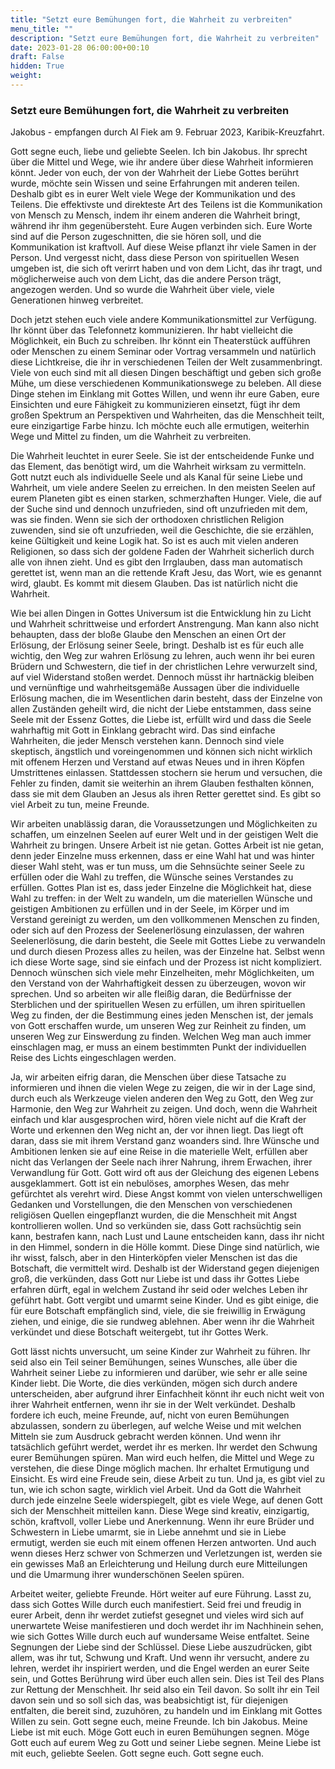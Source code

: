 ```yaml
---
title: "Setzt eure Bemühungen fort, die Wahrheit zu verbreiten"
menu_title: ""
description: "Setzt eure Bemühungen fort, die Wahrheit zu verbreiten"
date: 2023-01-28 06:00:00+00:10
draft: False
hidden: True
weight:
---
```

### Setzt eure Bemühungen fort, die Wahrheit zu verbreiten

Jakobus - empfangen durch Al Fiek am 9. Februar 2023, Karibik-Kreuzfahrt.

Gott segne euch, liebe und geliebte Seelen. Ich bin Jakobus. Ihr sprecht über die Mittel und Wege, wie ihr andere über diese Wahrheit informieren könnt. Jeder von euch, der von der Wahrheit der Liebe Gottes berührt wurde, möchte sein Wissen und seine Erfahrungen mit anderen teilen. Deshalb gibt es in eurer Welt viele Wege der Kommunikation und des Teilens. Die effektivste und direkteste Art des Teilens ist die Kommunikation von Mensch zu Mensch, indem ihr einem anderen die Wahrheit bringt, während ihr ihm gegenübersteht. Eure Augen verbinden sich. Eure Worte sind auf die Person zugeschnitten, die sie hören soll, und die Kommunikation ist kraftvoll. Auf diese Weise pflanzt ihr viele Samen in der Person. Und vergesst nicht, dass diese Person von spirituellen Wesen umgeben ist, die sich oft verirrt haben und von dem Licht, das ihr tragt, und möglicherweise auch von dem Licht, das die andere Person trägt, angezogen werden. Und so wurde die Wahrheit über viele, viele Generationen hinweg verbreitet.

Doch jetzt stehen euch viele andere Kommunikationsmittel zur Verfügung. Ihr könnt über das Telefonnetz kommunizieren. Ihr habt vielleicht die Möglichkeit, ein Buch zu schreiben. Ihr könnt ein Theaterstück aufführen oder Menschen zu einem Seminar oder Vortrag versammeln und natürlich diese Lichtkreise, die ihr in verschiedenen Teilen der Welt zusammenbringt. Viele von euch sind mit all diesen Dingen beschäftigt und geben sich große Mühe, um diese verschiedenen Kommunikationswege zu beleben. All diese Dinge stehen im Einklang mit Gottes Willen, und wenn ihr eure Gaben, eure Einsichten und eure Fähigkeit zu kommunizieren einsetzt, fügt ihr dem großen Spektrum an Perspektiven und Wahrheiten, das die Menschheit teilt, eure einzigartige Farbe hinzu. Ich möchte euch alle ermutigen, weiterhin Wege und Mittel zu finden, um die Wahrheit zu verbreiten.

Die Wahrheit leuchtet in eurer Seele. Sie ist der entscheidende Funke und das Element, das benötigt wird, um die Wahrheit wirksam zu vermitteln. Gott nutzt euch als individuelle Seele und als Kanal für seine Liebe und Wahrheit, um viele andere Seelen zu erreichen. In den meisten Seelen auf eurem Planeten gibt es einen starken, schmerzhaften Hunger. Viele, die auf der Suche sind und dennoch unzufrieden, sind oft unzufrieden mit dem, was sie finden. Wenn sie sich der orthodoxen christlichen Religion zuwenden, sind sie oft unzufrieden, weil die Geschichte, die sie erzählen, keine Gültigkeit und keine Logik hat. So ist es auch mit vielen anderen Religionen, so dass sich der goldene Faden der Wahrheit sicherlich durch alle von ihnen zieht. Und es gibt den Irrglauben, dass man automatisch gerettet ist, wenn man an die rettende Kraft Jesu, das Wort, wie es genannt wird, glaubt. Es kommt mit diesem Glauben. Das ist natürlich nicht die Wahrheit.

Wie bei allen Dingen in Gottes Universum ist die Entwicklung hin zu Licht und Wahrheit schrittweise und erfordert Anstrengung. Man kann also nicht behaupten, dass der bloße Glaube den Menschen an einen Ort der Erlösung, der Erlösung seiner Seele, bringt. Deshalb ist es für euch alle wichtig, den Weg zur wahren Erlösung zu lehren, auch wenn ihr bei euren Brüdern und Schwestern, die tief in der christlichen Lehre verwurzelt sind, auf viel Widerstand stoßen werdet. Dennoch müsst ihr hartnäckig bleiben und vernünftige und wahrheitsgemäße Aussagen über die individuelle Erlösung machen, die im Wesentlichen darin besteht, dass der Einzelne von allen Zuständen geheilt wird, die nicht der Liebe entstammen, dass seine Seele mit der Essenz Gottes, die Liebe ist, erfüllt wird und dass die Seele wahrhaftig mit Gott in Einklang gebracht wird. Das sind einfache Wahrheiten, die jeder Mensch verstehen kann. Dennoch sind viele skeptisch, ängstlich und voreingenommen und können sich nicht wirklich mit offenem Herzen und Verstand auf etwas Neues und in ihren Köpfen Umstrittenes einlassen. Stattdessen stochern sie herum und versuchen, die Fehler zu finden, damit sie weiterhin an ihrem Glauben festhalten können, dass sie mit dem Glauben an Jesus als ihren Retter gerettet sind. Es gibt so viel Arbeit zu tun, meine Freunde.

Wir arbeiten unablässig daran, die Voraussetzungen und Möglichkeiten zu schaffen, um einzelnen Seelen auf eurer Welt und in der geistigen Welt die Wahrheit zu bringen. Unsere Arbeit ist nie getan. Gottes Arbeit ist nie getan, denn jeder Einzelne muss erkennen, dass er eine Wahl hat und was hinter dieser Wahl steht, was er tun muss, um die Sehnsüchte seiner Seele zu erfüllen oder die Wahl zu treffen, die Wünsche seines Verstandes zu erfüllen. Gottes Plan ist es, dass jeder Einzelne die Möglichkeit hat, diese Wahl zu treffen: in der Welt zu wandeln, um die materiellen Wünsche und geistigen Ambitionen zu erfüllen und in der Seele, im Körper und im Verstand gereinigt zu werden, um den vollkommenen Menschen zu finden, oder sich auf den Prozess der Seelenerlösung einzulassen, der wahren Seelenerlösung, die darin besteht, die Seele mit Gottes Liebe zu verwandeln und durch diesen Prozess alles zu heilen, was der Einzelne hat. Selbst wenn ich diese Worte sage, sind sie einfach und der Prozess ist nicht kompliziert. Dennoch wünschen sich viele mehr Einzelheiten, mehr Möglichkeiten, um den Verstand von der Wahrhaftigkeit dessen zu überzeugen, wovon wir sprechen. Und so arbeiten wir alle fleißig daran, die Bedürfnisse der Sterblichen und der spirituellen Wesen zu erfüllen, um ihren spirituellen Weg zu finden, der die Bestimmung eines jeden Menschen ist, der jemals von Gott erschaffen wurde, um unseren Weg zur Reinheit zu finden, um unseren Weg zur Einswerdung zu finden. Welchen Weg man auch immer einschlagen mag, er muss an einem bestimmten Punkt der individuellen Reise des Lichts eingeschlagen werden.

Ja, wir arbeiten eifrig daran, die Menschen über diese Tatsache zu informieren und ihnen die vielen Wege zu zeigen, die wir in der Lage sind, durch euch als Werkzeuge vielen anderen den Weg zu Gott, den Weg zur Harmonie, den Weg zur Wahrheit zu zeigen. Und doch, wenn die Wahrheit einfach und klar ausgesprochen wird, hören viele nicht auf die Kraft der Worte und erkennen den Weg nicht an, der vor ihnen liegt. Das liegt oft daran, dass sie mit ihrem Verstand ganz woanders sind. Ihre Wünsche und Ambitionen lenken sie auf eine Reise in die materielle Welt, erfüllen aber nicht das Verlangen der Seele nach ihrer Nahrung, ihrem Erwachen, ihrer Verwandlung für Gott. Gott wird oft aus der Gleichung des eigenen Lebens ausgeklammert. Gott ist ein nebulöses, amorphes Wesen, das mehr gefürchtet als verehrt wird. Diese Angst kommt von vielen unterschwelligen Gedanken und Vorstellungen, die den Menschen von verschiedenen religiösen Quellen eingepflanzt wurden, die die Menschheit mit Angst kontrollieren wollen. Und so verkünden sie, dass Gott rachsüchtig sein kann, bestrafen kann, nach Lust und Laune entscheiden kann, dass ihr nicht in den Himmel, sondern in die Hölle kommt. Diese Dinge sind natürlich, wie ihr wisst, falsch, aber in den Hinterköpfen vieler Menschen ist das die Botschaft, die vermittelt wird. Deshalb ist der Widerstand gegen diejenigen groß, die verkünden, dass Gott nur Liebe ist und dass ihr Gottes Liebe erfahren dürft, egal in welchem Zustand ihr seid oder welches Leben ihr geführt habt. Gott vergibt und umarmt seine Kinder. Und es gibt einige, die für eure Botschaft empfänglich sind, viele, die sie freiwillig in Erwägung ziehen, und einige, die sie rundweg ablehnen. Aber wenn ihr die Wahrheit verkündet und diese Botschaft weitergebt, tut ihr Gottes Werk.

Gott lässt nichts unversucht, um seine Kinder zur Wahrheit zu führen. Ihr seid also ein Teil seiner Bemühungen, seines Wunsches, alle über die Wahrheit seiner Liebe zu informieren und darüber, wie sehr er alle seine Kinder liebt. Die Worte, die dies verkünden, mögen sich durch andere unterscheiden, aber aufgrund ihrer Einfachheit könnt ihr euch nicht weit von ihrer Wahrheit entfernen, wenn ihr sie in der Welt verkündet. Deshalb fordere ich euch, meine Freunde, auf, nicht von euren Bemühungen abzulassen, sondern zu überlegen, auf welche Weise und mit welchen Mitteln sie zum Ausdruck gebracht werden können. Und wenn ihr tatsächlich geführt werdet, werdet ihr es merken. Ihr werdet den Schwung eurer Bemühungen spüren. Man wird euch helfen, die Mittel und Wege zu verstehen, die diese Dinge möglich machen. Ihr erhaltet Ermutigung und Einsicht. Es wird eine Freude sein, diese Arbeit zu tun. Und ja, es gibt viel zu tun, wie ich schon sagte, wirklich viel Arbeit. Und da Gott die Wahrheit durch jede einzelne Seele widerspiegelt, gibt es viele Wege, auf denen Gott sich der Menschheit mitteilen kann. Diese Wege sind kreativ, einzigartig, schön, kraftvoll, voller Liebe und Anerkennung. Wenn ihr eure Brüder und Schwestern in Liebe umarmt, sie in Liebe annehmt und sie in Liebe ermutigt, werden sie euch mit einem offenen Herzen antworten. Und auch wenn dieses Herz schwer von Schmerzen und Verletzungen ist, werden sie ein gewisses Maß an Erleichterung und Heilung durch eure Mitteilungen und die Umarmung ihrer wunderschönen Seelen spüren.

Arbeitet weiter, geliebte Freunde. Hört weiter auf eure Führung. Lasst zu, dass sich Gottes Wille durch euch manifestiert. Seid frei und freudig in eurer Arbeit, denn ihr werdet zutiefst gesegnet und vieles wird sich auf unerwartete Weise manifestieren und doch werdet ihr im Nachhinein sehen, wie sich Gottes Wille durch euch auf wundersame Weise entfaltet. Seine Segnungen der Liebe sind der Schlüssel. Diese Liebe auszudrücken, gibt allem, was ihr tut, Schwung und Kraft. Und wenn ihr versucht, andere zu lehren, werdet ihr inspiriert werden, und die Engel werden an eurer Seite sein, und Gottes Berührung wird über euch allen sein. Dies ist Teil des Plans zur Rettung der Menschheit. Ihr seid also ein Teil davon. So sollt ihr ein Teil davon sein und so soll sich das, was beabsichtigt ist, für diejenigen entfalten, die bereit sind, zuzuhören, zu handeln und im Einklang mit Gottes Willen zu sein. Gott segne euch, meine Freunde. Ich bin Jakobus. Meine Liebe ist mit euch. Möge Gott euch in euren Bemühungen segnen. Möge Gott euch auf eurem Weg zu Gott und seiner Liebe segnen. Meine Liebe ist mit euch, geliebte Seelen. Gott segne euch. Gott segne euch.
